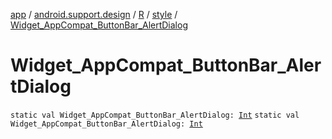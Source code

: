 [app](../../../index.md) / [android.support.design](../../index.md) / [R](../index.md) / [style](index.md) / [Widget_AppCompat_ButtonBar_AlertDialog](./-widget_-app-compat_-button-bar_-alert-dialog.md)

# Widget_AppCompat_ButtonBar_AlertDialog

`static val Widget_AppCompat_ButtonBar_AlertDialog: `[`Int`](https://kotlinlang.org/api/latest/jvm/stdlib/kotlin/-int/index.html)
`static val Widget_AppCompat_ButtonBar_AlertDialog: `[`Int`](https://kotlinlang.org/api/latest/jvm/stdlib/kotlin/-int/index.html)